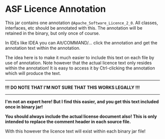 # ASF Licence Annotation

This jar contains one annotation `@Apache_Software_Licence_2_0`. All classes, interfaces, 
etc should be annotated with this. The annotation will be retained in the binary, but only 
once of course. 

In IDEs like IDEA you can Alt/COMMAND/... click the annotation and get the annotation text 
within the annotation.

The idea here is to make it much easier to include this text on each file by use
of annotation. Note however that the actual licence text only resides within the
annotation! It is easy to access it by Ctrl-clicking the annotation which will produce
the text. 

----

**!!! DO NOTE THAT I'M NOT SURE THAT THIS WORKS LEGALLY !!!**

----

**I'm not an expert here! But I find this easier, and you get this text included once in binary jar!**

**You should always include the actual license document also! This is only intended to replace the comment header in each source file.**

With this however the licence text will exist within each binary jar file! 

